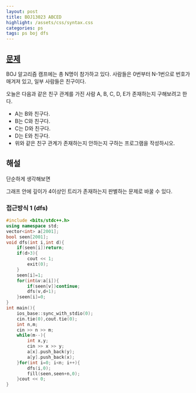 ```yaml
---
layout: post
title: BOJ13023 ABCED
highlight: /assets/css/syntax.css
categories: ps
tags: ps boj dfs
---
```

## [문제](https://www.acmicpc.net/problem/13023)
BOJ 알고리즘 캠프에는 총 N명이 참가하고 있다. 사람들은 0번부터 N-1번으로 번호가 매겨져 있고, 일부 사람들은 친구이다.

오늘은 다음과 같은 친구 관계를 가진 사람 A, B, C, D, E가 존재하는지 구해보려고 한다.

- A는 B와 친구다.
- B는 C와 친구다.
- C는 D와 친구다.
- D는 E와 친구다.
- 위와 같은 친구 관계가 존재하는지 안하는지 구하는 프로그램을 작성하시오.



## 해설
단순하게 생각해보면  

그래프 안에 깊이가 4이상인 트리가 존재하는지 판별하는 문제로 바꿀 수 있다.  


### 접근방식 1 (dfs)
```cpp
#include <bits/stdc++.h>
using namespace std;
vector<int> a[2001];
bool seen[2001];
void dfs(int i,int d){
    if(seen[i])return;
    if(d>3){
        cout << 1;
        exit(0);
    }
    seen[i]=1;
    for(int&v:a[i]){
        if(seen[v])continue;
        dfs(v,d+1);
    }seen[i]=0;
}
int main(){
    ios_base::sync_with_stdio(0);
    cin.tie(0),cout.tie(0);
    int n,m;
    cin >> n >> m;
    while(m--){
        int x,y;
        cin >> x >> y;
        a[x].push_back(y);
        a[y].push_back(x);
    }for(int i=0; i<n; i++){
        dfs(i,0);
        fill(seen,seen+n,0);
    }cout << 0;
}
```